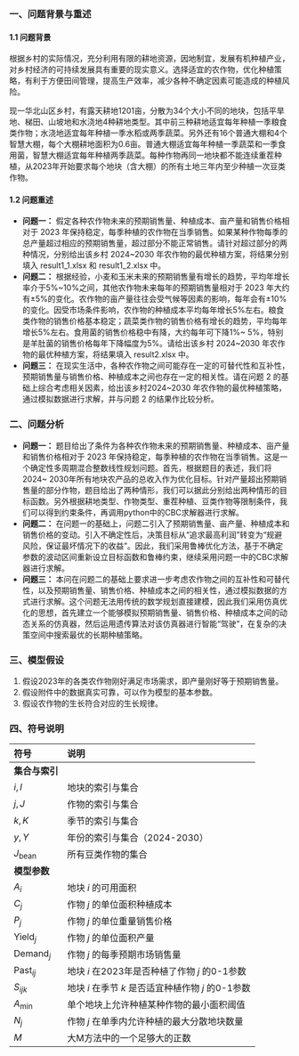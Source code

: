 ### 一、问题背景与重述

#### 1.1 问题背景

根据乡村的实际情况，充分利用有限的耕地资源，因地制宜，发展有机种植产业，对乡村经济的可持续发展具有重要的现实意义。选择适宜的农作物，优化种植策略，有利于方便田间管理，提高生产效率，减少各种不确定因素可能造成的种植风险。

现一华北山区乡村，有露天耕地1201亩，分散为34个大小不同的地块，包括平旱地、梯田、山坡地和水浇地4种耕地类型。其中前三种耕地适宜每年种植一季粮食类作物；水浇地适宜每年种植一季水稻或两季蔬菜。另外还有16个普通大棚和4个智慧大棚，每个大棚耕地面积为0.6亩。普通大棚适宜每年种植一季蔬菜和一季食用菌，智慧大棚适宜每年种植两季蔬菜。每种作物再同一地块都不能连续重茬种植，从2023年开始要求每个地块（含大棚）的所有土地三年内至少种植一次豆类作物。

#### 1.2 问题重述

* **问题一：** 假定各种农作物未来的预期销售量、种植成本、亩产量和销售价格相对于 2023
  年保持稳定，每季种植的农作物在当季销售。如果某种作物每季的总产量超过相应的预期销售量，超过部分不能正常销售。请针对超过部分的两种情况，分别给出该乡村
  2024~2030 年农作物的最优种植方案，将结果分别填入 result1_1.xlsx 和 result1_2.xlsx 中。
* **问题二：** 根据经验，小麦和玉米未来的预期销售量有增长的趋势，平均年增长率介于5%~10%之间，其他农作物未来每年的预期销售量相对于
  2023
  年大约有±5%的变化。农作物的亩产量往往会受气候等因素的影响，每年会有±10%的变化。因受市场条件影响，农作物的种植成本平均每年增长5%左右。粮食类作物的销售价格基本稳定；蔬菜类作物的销售价格有增长的趋势，平均每年增长5%左右。食用菌的销售价格稳中有降，大约每年可下降1%~
  5%，特别是羊肚菌的销售价格每年下降幅度为5%。请给出该乡村 2024~2030 年农作物的最优种植方案，将结果填入 result2.xlsx 中。
* **问题三：** 在现实生活中，各种农作物之间可能存在一定的可替代性和互补性，预期销售量与销售价格、种植成本之间也存在一定的相关性。请在问题
  2 的基础上综合考虑相关因素，给出该乡村2024~2030 年农作物的最优种植策略，通过模拟数据进行求解，并与问题 2 的结果作比较分析。

### 二、问题分析

* **问题一：** 题目给出了条件为各种农作物未来的预期销售量、种植成本、亩产量和销售价格相对于 2023
  年保持稳定，每季种植的农作物在当季销售。这是一个确定性多周期混合整数线性规划问题。首先，根据题目的表述，我们将2024~
  2030年所有地块农产品的总收入作为优化目标。针对产量超出预期销售量的部分作物，题目给出了两种情形，我们可以据此分别给出两种情形的目标函数。另外根据耕地类型、作物类型、重茬种植、豆类作物等限制条件，我们可以得到约束条件，再调用python中的CBC求解器进行求解。
* **问题二：**
  在问题一的基础上，问题二引入了预期销售量、亩产量、种植成本和销售价格的变动。引入不确定性后，决策目标从“追求最高利润”转变为“规避风险，保证最坏情况下的收益”。因此，我们采用鲁棒优化方法，基于不确定参数的波动区间重新设立目标函数和鲁棒约束，继续采用问题一中的CBC求解器进行求解。
* **问题三：**
  本问在问题二的基础上要求进一步考虑农作物之间的互补性和可替代性，以及预期销售量、销售价格、种植成本之间的相关性，通过模拟数据的方式进行求解。这个问题无法用传统的数学规划直接建模，因此我们采用仿真优化的思想，首先建立一个能够模拟预期销售量、销售价格、种植成本之间的动态关系的仿真器，然后运用遗传算法对该仿真器进行智能“驾驶”，在复杂的决策空间中搜索最优的长期种植策略。

### 三、模型假设

1. 假设2023年的各类农作物刚好满足市场需求，即产量刚好等于预期销售量。
2. 假设附件中的数据真实可靠，可以作为模型的基本参数。
3. 假设农作物的生长符合对应的生长规律。

### 四、符号说明
| 符号                 | 说明                                  |
| :----------------- | :---------------------------------- |
| **集合与索引**          |                                     |
| $i, I$             | 地块的索引与集合                            |
| $j, J$             | 作物的索引与集合                            |
| $k, K$             | 季节的索引与集合                            |
| $y, Y$             | 年份的索引与集合（2024-2030）                 |
| $J_{\text{bean}}$  | 所有豆类作物的集合                           |
| **模型参数**           |                                     |
| $A_i$              | 地块 $i$ 的可用面积                        |
| $C_j$              | 作物 $j$ 的单位面积种植成本                    |
| $P_j$              | 作物 $j$ 的单位重量销售价格                    |
| $\text{Yield}_j$   | 作物 $j$ 的单位面积产量                      |
| $\text{Demand}_j$  | 作物 $j$ 的每季预期市场销售量                   |
| $\text{Past}_{ij}$ | 地块 $i$ 在2023年是否种植了作物 $j$ 的0-1参数     |
| $S_{ijk}$          | 地块 $i$ 在季节 $k$ 是否适宜种植作物 $j$ 的0-1参数  |
| $A_{\min}$         | 单个地块上允许种植某种作物的最小面积阈值                |
| $N_j$              | 作物 $j$ 在单季内允许种植的最大分散地块数量            |
| $M$                | 大M方法中的一个足够大的正数                      |
